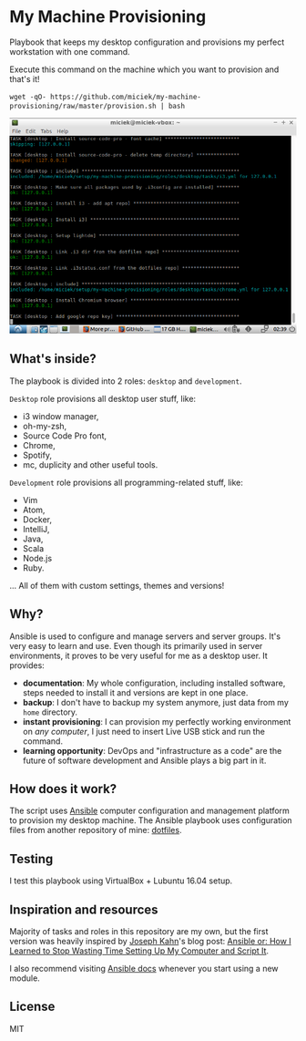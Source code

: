 # My Machine Provisioning
Playbook that keeps my desktop configuration and provisions my perfect workstation with one command.

Execute this command on the machine which you want to provision and that's it!

```
wget -qO- https://github.com/miciek/my-machine-provisioning/raw/master/provision.sh | bash
```

![Installing the computer...](screenshot.png)

## What's inside?
The playbook is divided into 2 roles: `desktop` and `development`.

`Desktop` role provisions all desktop user stuff, like:

- i3 window manager,
- oh-my-zsh,
- Source Code Pro font,
- Chrome,
- Spotify,
- mc, duplicity and other useful tools.

`Development` role provisions all programming-related stuff, like:

- Vim
- Atom,
- Docker,
- IntelliJ,
- Java,
- Scala
- Node.js
- Ruby.

... All of them with custom settings, themes and versions!

## Why?
Ansible is used to configure and manage servers and server groups. It's very easy to learn and use. Even though its primarily used in server environments, it proves to be very useful for me as a desktop user. It provides:

- **documentation**: My whole configuration, including installed software, steps needed to install it and versions are kept in one place.
- **backup**: I don't have to backup my system anymore, just data from my `home` directory.
- **instant provisioning**: I can provision my perfectly working environment on *any computer*, I just need to insert Live USB stick and run the command.
- **learning opportunity**: DevOps and "infrastructure as a code" are the future of software development and Ansible plays a big part in it.

## How does it work?
The script uses [Ansible](https://www.ansible.com/) computer configuration and management platform to provision my desktop machine. The Ansible playbook uses configuration files from another repository of mine: [dotfiles](https://github.com/miciek/dotfiles).

## Testing
I test this playbook using VirtualBox + Lubuntu 16.04 setup.

## Inspiration and resources
Majority of tasks and roles in this repository are my own, but the first version was heavily inspired by [Joseph Kahn](https://blog.josephkahn.io)'s blog post: [Ansible or: How I Learned to Stop Wasting Time Setting Up My Computer and Script It](https://blog.josephkahn.io/articles/ansible/).

I also recommend visiting [Ansible docs](http://docs.ansible.com/) whenever you start using a new module.

## License
MIT
